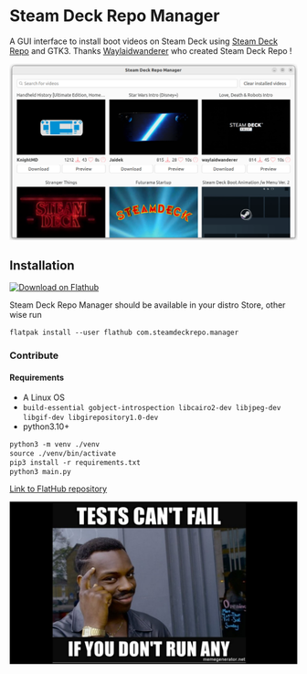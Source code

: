 # Steam Deck Repo Manager

A GUI interface to install boot videos on Steam Deck using [Steam Deck Repo](https://steamdeckrepo.com/) and GTK3. Thanks [Waylaidwanderer](https://www.reddit.com/user/waylaidwanderer) who created Steam Deck Repo !

![](https://raw.githubusercontent.com/CapitaineJSparrow/steam-repo-manager/main/screenshot.png)

## Installation

<a href='https://flathub.org/apps/details/com.steamdeckrepo.manager'><img width='200' alt='Download on Flathub' src='https://flathub.org/assets/badges/flathub-badge-en.png'/></a>

Steam Deck Repo Manager should be available in your distro Store, other wise run 

```
flatpak install --user flathub com.steamdeckrepo.manager
```

### Contribute

#### Requirements

* A Linux OS
* `build-essential gobject-introspection libcairo2-dev libjpeg-dev libgif-dev libgirepository1.0-dev` 
* python3.10+

```shell
python3 -m venv ./venv
source ./venv/bin/activate
pip3 install -r requirements.txt
python3 main.py
```

[Link to FlatHub repository](https://github.com/flathub/com.steamdeckrepo.manager)

![](https://raw.githubusercontent.com/CapitaineJSparrow/steam-repo-manager/main/testing.jpg)